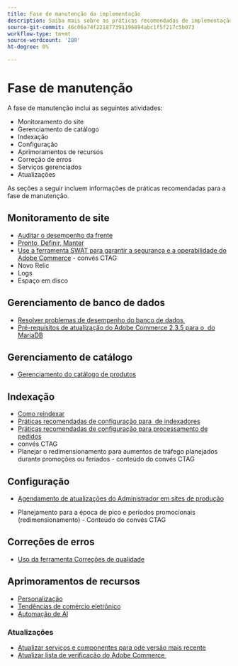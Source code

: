 ```yaml
---
title: Fase de manutenção da implementação
description: Saiba mais sobre as práticas recomendadas de implementação para a fase de manutenção de projetos da Adobe Commerce.
source-git-commit: 46c06a74f221877391196894abc1f5f217c5b073
workflow-type: tm+mt
source-wordcount: '280'
ht-degree: 0%

---
```



# Fase de manutenção

A fase de manutenção inclui as seguintes atividades:

- Monitoramento do site
- Gerenciamento de catálogo
- Indexação
- Configuração
- Aprimoramentos de recursos
- Correção de erros
- Serviços gerenciados
- Atualizações

As seções a seguir incluem informações de práticas recomendadas para a fase de manutenção.

## Monitoramento de site

- [Auditar o desempenho da frente](frontend-performance.md)
- [Pronto, Definir, Manter](https://business.adobe.com/blog/basics/ready-set-maintain)
- [Use a ferramenta SWAT para garantir a segurança e a operabilidade do Adobe Commerce](https://experienceleague.adobe.com/docs/commerce-operations/tools/site-wide-analysis-tool/intro.html?lang=en#integrations-with-other-adobe-commerce-support-tools) - convés CTAG
- Novo Relic
- Logs
- Espaço em disco

## Gerenciamento de banco de dados

- [Resolver problemas de desempenho do banco de dados &#x200B;](resolve-database-performance-issues.md)
- [Pré-requisitos de atualização do Adobe Commerce 2.3.5 para o &#x200B; do MariaDB](commerce-235-upgrade-prerequisites-mariadb.md)

## Gerenciamento de catálogo

<!-- Asset not yet integrated
- [Catalog Image Resizing](https://wiki.corp.adobe.com/x/oj4ykw) (wiki)
-->
- [Gerenciamento do catálogo de produtos](https://www.gotostage.com/channel/fca90f7960be436f9b849215d9e06026/recording/2eea2782fc874047a020391000519f8b/watch?source=CHANNEL)

## Indexação

<!-- Asset not yet integrated
- [Reindexing - the safe way](https://wiki.corp.adobe.com/x/oj4ykw)(wiki)
-->
- [Como reindexar](https://developer.adobe.com/commerce/php/development/components/indexing/#how-to-reindex)
- [Práticas recomendadas de configuração para &#x200B; de indexadores](indexer-configuration.md)
- [Práticas recomendadas de configuração para processamento de pedidos](order-processing-configuration.md)
- convés CTAG
- Planejar o redimensionamento para aumentos de tráfego planejados durante promoções ou feriados - conteúdo do convés CTAG

## Configuração

- [Agendamento de atualizações do Administrador em sites de produção](scheduling-admin-updates-in-production.md)

- Planejamento para a época de pico e períodos promocionais (redimensionamento) - Conteúdo do convés CTAG

## Correções de erros

- [Uso da ferramenta Correções de qualidade](https://experienceleague.adobe.com/docs/commerce-operations/tools/quality-patches-tool/usage.html)

## Aprimoramentos de recursos

- [Personalização](https://www.gotostage.com/channel/fca90f7960be436f9b849215d9e06026/recording/e218545a77de490fb5102eca07d0580a/watch?source=CHANNEL)
- [Tendências de comércio eletrônico](https://www.gotostage.com/channel/fca90f7960be436f9b849215d9e06026/recording/9a772468d7b64409a3d5dff4d67e656d/watch?source=CHANNEL)
- [Automação de AI](https://www.gotostage.com/channel/fca90f7960be436f9b849215d9e06026/recording/27ae23699c2847be981a23ca098e548f/watch?source=CHANNEL)

### Atualizações

- [Atualizar serviços e componentes para o &#x200B; de versão mais recente](update-services.md)
- [Atualizar lista de verificação do Adobe Commerce &#x200B;](upgrade-checklist.md)
